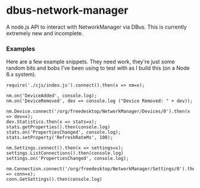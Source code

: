 # dbus-network-manager

A node.js API to interact with NetworkManager via DBus.  This is currently extremely new and incomplete.

### Examples
Here are a few example snippets.  They need work, they're just some random bits and bobs I've been using to test with as I build this (on a Node 6.x system).

    require('./cjs/index.js').connect().then(x => nm=x);
    
    nm.on('DeviceAdded', console.log);
    nm.on('DeviceRemoved', dev => console.log ("Device Removed: " + dev));
    
    nm.Device.connect('/org/freedesktop/NetworkManager/Devices/0').then(x => dev=x);
    dev.Statistics.then(x => stats=x);
    stats.getProperties().then(console.log)
    stats.on('PropertiesChanged', console.log);
    stats.setProperty('RefreshRateMs', 100);

    nm.Settings.connect().then(x => settings=x);
    settings.ListConnections().then(console.log)
    settings.on('PropertiesChanged', console.log);

    nm.Connection.connect('/org/freedesktop/NetworkManager/Settings/0').then(x => conn=x);
    conn.GetSettings().then(console.log)
